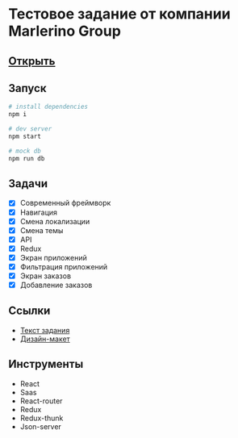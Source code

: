 # Тестовое задание от компании Marlerino Group

## [Открыть](https://kvrvgixzis.github.io/marlerino-test-react/)

## Запуск

```bash
# install dependencies
npm i

# dev server
npm start

# mock db
npm run db
```

## Задачи

- [x] Современный фреймворк
- [x] Навигация
- [x] Смена локализации
- [x] Смена темы
- [x] API
- [x] Redux
- [x] Экран приложений
- [x] Фильтрация приложений
- [x] Экран заказов
- [x] Добавление заказов

## Ссылки

* [Текст задания](https://www.notion.so/Frontend-e9ede5aca707411a9d5d1c8db7e7f5e4)
* [Дизайн-макет](https://www.figma.com/file/mRrdICegH70K6nu1Hqjlnr/Test-Task?node-id=0%3A1)

## Инструменты

* React
* Saas
* React-router
* Redux
* Redux-thunk
* Json-server